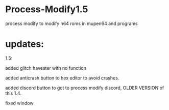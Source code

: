 # Process-Modify1.5
process modify to modify n64 roms in mupen64 and programs
# updates:
1.5:

added glitch havester with no function

added anticrash button to hex editor to avoid crashes.

added discord button to got to process modify discord, OLDER VERSION of this 1.4.

fixed window
